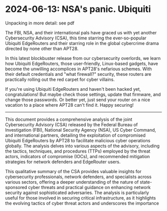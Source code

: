 # 2024-06-13: NSA's panic. Ubiquiti 

Unpacking in more detail: see pdf

The FBI, NSA, and their international pals have graced us with yet another Cybersecurity Advisory (CSA), this time starring the ever-so-popular Ubiquiti EdgeRouters and their starring role in the global cybercrime drama directed by none other than APT28. 

In this latest blockbuster release from our cybersecurity overlords, we learn how Ubiquiti EdgeRouters, those user-friendly, Linux-based gadgets, have become the unwilling accomplices in APT28's nefarious schemes. With their default credentials and "what firewall?" security, these routers are practically rolling out the red carpet for cyber villains.

If you're using Ubiquiti EdgeRouters and haven't been hacked yet, congratulations! But maybe check those settings, update that firmware, and change those passwords. Or better yet, just send your router on a nice vacation to a place where APT28 can't find it. Happy securing!


-------

This document provides a comprehensive analysis of the joint Cybersecurity Advisory (CSA) released by the Federal Bureau of Investigation (FBI), National Security Agency (NSA), US Cyber Command, and international partners, detailing the exploitation of compromised Ubiquiti EdgeRouters by APT28 to facilitate malicious cyber operations globally. The analysis delves into various aspects of the advisory, including the tactics, techniques, and procedures (TTPs) employed by the threat actors, indicators of compromise (IOCs), and recommended mitigation strategies for network defenders and EdgeRouter users.

This qualitative summary of the CSA provides valuable insights for cybersecurity professionals, network defenders, and specialists across various sectors, offering a deeper understanding of the nature of state-sponsored cyber threats and practical guidance on enhancing network security against sophisticated adversaries. The analysis is particularly useful for those involved in securing critical infrastructure, as it highlights the evolving tactics of cyber threat actors and underscores the importance 